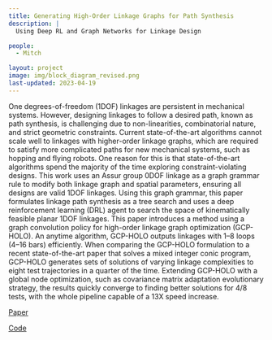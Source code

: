```yaml
---
title: Generating High-Order Linkage Graphs for Path Synthesis
description: |
  Using Deep RL and Graph Networks for Linkage Design

people:
  - Mitch

layout: project
image: img/block_diagram_revised.png
last-updated: 2023-04-19
---
```


One degrees-of-freedom (1DOF) linkages are persistent in mechanical systems. However, designing linkages to follow a desired path, known as path synthesis, is challenging due to non-linearities, combinatorial nature, and strict geometric constraints. Current state-of-the-art algorithms cannot scale well to linkages with higher-order linkage graphs, which are required to satisfy more complicated paths for new mechanical systems, such as hopping and flying robots. One reason for this is that state-of-the-art algorithms spend the majority of the time exploring constraint-violating designs. This work uses an Assur group 0DOF linkage as a graph grammar rule to modify both linkage graph and spatial parameters, ensuring all designs are valid 1DOF linkages. Using this graph grammar, this paper formulates linkage path synthesis as a tree search and uses a deep reinforcement learning (DRL) agent to search the space of kinematically feasible planar 1DOF linkages. This paper introduces a method using a graph convolution policy for high-order linkage graph optimization (GCP-HOLO). An anytime algorithm, GCP-HOLO outputs linkages with 1–8 loops (4–16 bars) efficiently. When comparing the GCP-HOLO formulation to a recent state-of-the-art paper that solves a mixed integer conic program, GCP-HOLO generates sets of solutions of varying linkage complexities to eight test trajectories in a quarter of the time. Extending GCP-HOLO with a global node optimization, such as covariance matrix adaptation evolutionary strategy, the results quickly converge to finding better solutions for 4/8 tests, with the whole pipeline capable of a 13X speed increase.

[Paper](https://asmedigitalcollection.asme.org/mechanicaldesign/article/145/7/073303/1160180/GCP-HOLO-Generating-High-Order-Linkage-Graphs-for)

[Code](https://github.com/mfogelson/gcp_holo)